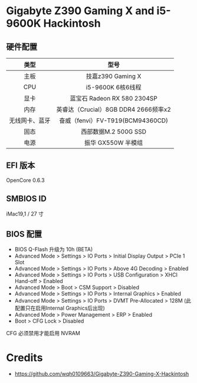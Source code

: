 # Gigabyte Z390 Gaming X and i5-9600K Hackintosh

## 硬件配置

| 类型 | 型号 |
| :----:| :----:|
| 主板 | 技嘉z390 Gaming X |
| CPU | i5-9600K 6核6线程 |
| 显卡 | 蓝宝石 Radeon RX 580 2304SP |
| 内存 | 英睿达（Crucial）8GB DDR4 2666频率x2 |
| 无线网卡、蓝牙 |奋威（fenvi）FV-T919(BCM94360CD) |
| 固态 | 西部数据M.2 500G SSD |
| 电源 | 振华 GX550W 半模组 |  

## EFI 版本

OpenCore 0.6.3

## SMBIOS ID 

iMac19,1 / 27 寸

## BIOS 配置

- BIOS Q-Flash 升级为 10h (BETA)
- Advanced Mode > Settings > IO Ports > Initial Display Output > PCIe 1 Slot
- Advanced Mode > Settings > IO Ports > Above 4G Decoding > Enabled
- Advanced Mode > Settings > IO Ports > USB Configuration > XHCI Hand-off > Enabled
- Advanced Mode > Boot > CSM Support > Disabled
- Advanced Mode > Settings > IO Ports > Internal Graphics > Enabled
- Advanced Mode > Settings > IO Ports > DVMT Pre-Allocated > 128M (此配置只在启用Internal Graphics后出现)
- Advanced Mode > Power Management > ERP > Enabled
- Boot > CFG Lock > Disabled

CFG 必须禁用才能启用 NVRAM

# Credits

- https://github.com/wqh0109663/Gigabyte-Z390-Gaming-X-Hackintosh


